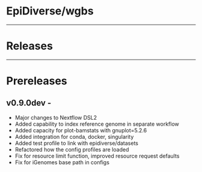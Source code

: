 # EpiDiverse/wgbs
---
# Releases

---
# Prereleases
## v0.9.0dev - 
* Major changes to Nextflow DSL2
* Added capability to index reference genome in separate workflow
* Added capacity for plot-bamstats with gnuplot=5.2.6
* Added integration for conda, docker, singularity
* Added test profile to link with epidiverse/datasets
* Refactored how the config profiles are loaded
* Fix for resource limit function, improved resource request defaults
* Fix for iGenomes base path in configs